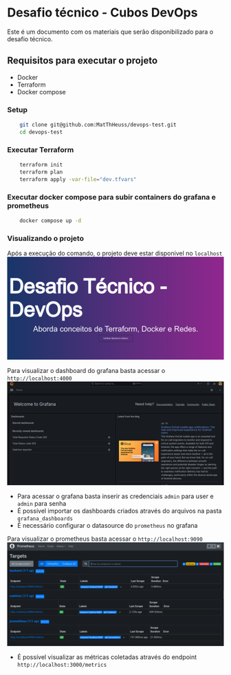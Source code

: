 # Desafio técnico - Cubos DevOps

Este é um documento com os materiais que serão disponibilizado para o desafio técnico.

## Requisitos para executar o projeto
 - Docker
 - Terraform
 - Docker compose

 
### Setup
```bash
    git clone git@github.com:MatThHeuss/devops-test.git
    cd devops-test
```

### Executar Terraform
```bash
    terraform init
    terraform plan
    terraform apply -var-file="dev.tfvars"
```

### Executar docker compose para subir containers do grafana e prometheus
```bash
    docker compose up -d
```

### Visualizando o projeto
Após a execução do comando, o projeto deve estar disponivel no `localhost`
![frontend](images/frontend.png)

Para visualizar o dashboard do grafana basta acessar o `http://localhost:4000`
![grafana](images/grafana.png)

* Para acessar o grafana basta inserir as credenciais `admin` para user e `admin` para senha
* É possível importar os dashboards criados através do arquivos na pasta `grafana_dashboards`
* É necessário configurar o datasource do `prometheus` no grafana

Para visualizar o prometheus basta acessar o `http://localhost:9090`
![prometheus](images/prometheus.png)

* É possível visualizar as métricas coletadas através do endpoint `http://localhost:3000/metrics`
